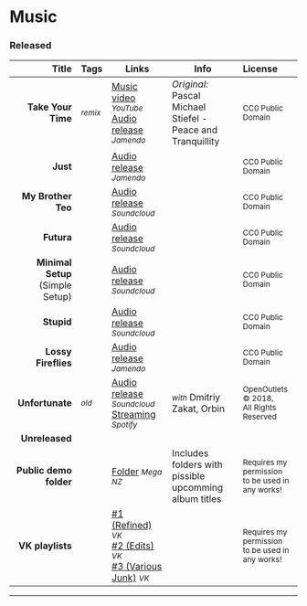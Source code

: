 # Music
### Released
Title | Tags | Links | Info | License
----:| --- | --- | --- |:---
**Take Your Time** | <small>*remix*</small> | [Music video](https://www.youtube.com/watch?v=aEy2o1jxk_I) <small>*YouTube*</small><br/>[Audio release](https://www.jamendo.com/track/1629201/patch-plot-take-your-time-peace-and-tranquility-remixed) <small>*Jamendo*</small> | *Original:* Pascal Michael Stiefel - <br/>Peace and Tranquillity | <small>CC0 Public Domain</small>
**Just** | | [Audio release](https://www.jamendo.com/track/1621703/patch-plot-just) <small>*Jamendo*</small> | | <small>CC0 Public Domain</small>
**My Brother Teo** | | [Audio release](https://soundcloud.com/keycattie/effffff4) <small>*Soundcloud*</small> | | <small>CC0 Public Domain</small>
**Futura** | | [Audio release](https://soundcloud.com/keycattie/patch-plot-futura) <small>*Soundcloud*</small> | | <small>CC0 Public Domain</small>
**Minimal Setup**<br/>(Simple Setup) | | [Audio release](https://soundcloud.com/keycattie/patch-plot-minimal-setup) <small>*Soundcloud*</small> | | <small>CC0 Public Domain</small>
**Stupid** | | [Audio release](https://soundcloud.com/keycattie/stupid) <small>*Soundcloud*</small> | | <small>CC0 Public Domain</small>
**Lossy Fireflies** | | [Audio release](https://www.jamendo.com/track/1646853/patch-plot-lossy-fireflies) <small>*Jamendo*</small> | | <small>CC0 Public Domain</small>
**Unfortunate** | <small>*old*</small> | [Audio release](https://soundcloud.com/openoutlets/dmitriy-zakat-x-john-loeen-x) <small>*Soundcloud*</small><br/>[Streaming](https://open.spotify.com/track/2o2dC4BdDuegK3H9RdPv33?si=AxESxet2RsSO8Gkww12pYw) <small>*Spotify*</small> | <small>*with*</small> Dmitriy Zakat, Orbin | <small>OpenOutlets &copy; 2018,<br/>All Rights Reserved</small>
**Unreleased** | | | |
**Public demo folder** | | [Folder](https://mega.nz/folder/ng5R1KBB#QTdM8PfNLq7wujo2G7cHUg) <small>*Mega NZ*</small> | Includes folders with pissible <br/>upcomming album titles | <small>Requires my permission <br/>to be used in any works!</small>
**VK playlists** | | [#1 (Refined)](https://vk.com/music/playlist/211522269_168_41d817094e442d56e7) <small>*VK*</small><br/>[#2 (Edits)](https://vk.com/music/playlist/211522269_163_a6172d38e49bea71a2) <small>*VK*</small><br/>[#3 (Various Junk)](https://vk.com/music/playlist/211522269_75_542f6197e2c60ecb16) <small>*VK*</small> | | <small>Requires my permission <br/>to be used in any works!</small>

***

